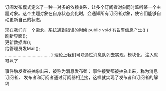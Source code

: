 订阅发布模式定义了一种一对多的依赖关系，让多个订阅者对象同时监听某一个主题对象。这个主题对象在自身状态变化时，会通知所有订阅者对象，使它们能够自动更新自己的状态。

现在我们有一个需求，系统遇到错误的时候
public void 有告警信息产生() {     
    刷新界面();     
    更新数据库();     
    给管理员发Mail();    
     ……………………………… 
}
理论上我们可以通过消息队列去实现，模块化，注入就可以了


事件触发者被抽象出来，被称为消息发布者；
事件接受都被抽象出来，称为消息订阅者，
发布者和订阅者通过订阅器相连接，这样就实现了发布者和订阅者的解耦
